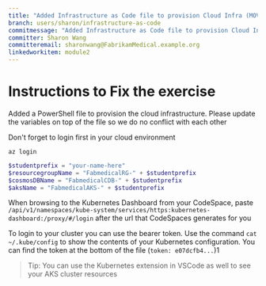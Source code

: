 ```yaml
---
title: "Added Infrastructure as Code file to provision Cloud Infra (MOVETOCLOUD-T001 Solution)"
branch: users/sharon/infrastructure-as-code
commitmessage: "Added Infrastructure as Code file to provision Cloud Infra :cloud:"
committer: Sharon Wang
committeremail: sharonwang@FabrikamMedical.example.org
linkedworkitem: module2
---
```

# Instructions to Fix the exercise
Added a PowerShell file to provision the cloud infrastructure. Please update the variables on top of the file so we do no conflict with each other

Don't forget to login first in your cloud environment
```
az login
```

```Powershell
$studentprefix = "your-name-here"
$resourcegroupName = "FabmedicalRG-" + $studentprefix
$cosmosDBName = "FabmedicalCDB-" + $studentprefix
$aksName = "FabmedicalAKS-" + $studentprefix
```

When browsing to the Kubernetes Dashboard from your CodeSpace, paste `/api/v1/namespaces/kube-system/services/https:kubernetes-dashboard:/proxy/#/login` after the url that CodeSpaces generates for you

To login to your cluster you can use the bearer token. Use the command `cat ~/.kube/config` to show the contents of your Kubernetes configuration. You can find the token at the bottom of the file (`token: e07dcfb4...`)1

> Tip:
> You can use the Kubernetes extension in VSCode as well to see your AKS cluster resources


